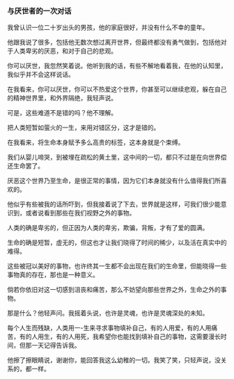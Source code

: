 ### 与厌世者的一次对话

我曾认识一位二十岁出头的男孩，他的家庭很好，并没有什么不幸的童年。

他跟我说了很多，包括他无数次想过离开世界，但最终都没有勇气做到，包括他对于人类卑劣的厌恶，和对于自己的悲观。

你可以厌世，我忽然笑着说。他听到我的话，有些不解地看着我，在他的认知里，我似乎并不会这样说话。

在我看来，你可以厌世，你可以不热爱这个世界，你甚至可以继续悲观，躲在自己的精神世界里，和外界隔绝，我轻声说。

可是，这些难道不是错的吗？他不理解。

把人类短暂如萤火的一生，来用对错区分，这才是错的。

在我看来，将生命本身赋予多么高贵的标签，这本身就是个束缚。

我们从婴儿啼哭，到被埋在疏松的黄土里，这中间的一切，都只不过是在向世界偿还生命罢了。

厌恶这个世界乃至生命，是很正常的事情，因为它们本身就没有什么值得我们所喜欢的。

他似乎有些被我的话所吓到，但我接着说了下去，世界就是这样，可我们很少能意识到，或者说看到那些在我们视野之外的事物。

人类的确是卑劣的，但正因为人类的卑劣，欺骗，背叛，才有了爱的圆满。

生命的确是短暂，虛无的，但这也才让我们晓得了时间的稀少，以及活在真实中的难得。

这些被冠以美好的事物，也许终其一生都不会出现在我们的生命里，但能晓得一些事物真的存在，那也是一种意义。

倘若你依旧对这一切感到沮丧和痛苦，那么不妨望向那些世界之外，生命之外的事物。

那是什么？他轻声问。我摇着头说，也许是灵魂，也许是灵魂深处的未知。

每个人生而残缺，人类用一-生来寻求事物填补自己，有的人用爱，有的人用痛苦，有的人用生，有的人用死，我希望你也能找到填补自己的事物，这需要漫长时间，但那一天记得告诉我。

他擦了擦眼睛说，谢谢你，能回答我这么幼稚的一切。我笑了笑，只轻声说，没关系的，都一样。